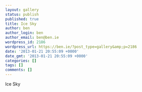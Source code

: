 ```yaml
---
layout: gallery
status: publish
published: true
title: Ice Sky
author: ben
author_login: ben
author_email: ben@ben.ie
wordpress_id: 2186
wordpress_url: https://ben.ie/?post_type=gallery&amp;p=2186
date: '2013-01-21 20:55:09 +0000'
date_gmt: '2013-01-21 20:55:09 +0000'
categories: []
tags: []
comments: []
---
```

<p>Ice Sky</p>
